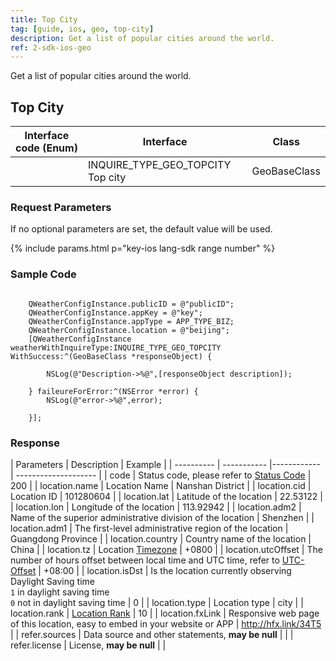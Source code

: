 ```yaml
---
title: Top City
tag: [guide, ios, geo, top-city]
description: Get a list of popular cities around the world.
ref: 2-sdk-ios-geo
---
```


Get a list of popular cities around the world.

## Top City

| Interface code (Enum)| Interface     | Class        |
| --------- | ------------------------ | ------------ |
|| INQUIRE_TYPE_GEO_TOPCITY Top city   | GeoBaseClass |

### Request Parameters

If no optional parameters are set, the default value will be used.

{% include params.html p="key-ios lang-sdk range number" %}

### Sample Code

```objc

    QWeatherConfigInstance.publicID = @"publicID";
    QWeatherConfigInstance.appKey = @"key";
    QWeatherConfigInstance.appType = APP_TYPE_BIZ;
    QWeatherConfigInstance.location = @"beijing";
    [QWeatherConfigInstance weatherWithInquireType:INQUIRE_TYPE_GEO_TOPCITY WithSuccess:^(GeoBaseClass *responseObject) {
        
        NSLog(@"Description->%@",[responseObject description]);
        
    } faileureForError:^(NSError *error) {
        NSLog(@"error->%@",error);
        
    }];
```

### Response

| Parameters | Description | Example |
| ---------- | ----------- |------------ | -------------------- |
| code | Status code, please refer to [Status Code](/en/docs/resource/status-code/) | 200 |
| location.name | Location Name | Nanshan District |
| location.cid | Location ID | 101280604 |
| location.lat | Latitude of the location | 22.53122 |
| location.lon | Longitude of the location | 113.92942 |
| location.adm2 | Name of the superior administrative division of the location | Shenzhen |
| location.adm1 | The first-level administrative region of the location | Guangdong Province |
| location.country | Country name of the location | China |
| location.tz | Location [Timezone](/en/docs/resource/glossary/#timezone) | +0800 |
| location.utcOffset | The number of hours offset between local time and UTC time, refer to [UTC-Offset](/en/docs/resource/glossary/#utc-offset) | +08:00 |
| location.isDst | Is the location currently observing Daylight Saving time<br />`1` in daylight saving time <br /> `0` not in daylight saving time | 0 |
| location.type | Location type | city |
| location.rank | [Location Rank](/en/docs/resource/glossary/#rank) | 10 |
| location.fxLink | Responsive web page of this location, easy to embed in your website or APP | http://hfx.link/34T5 |
| refer.sources | Data source and other statements, **may be null** | |
| refer.license | License, **may be null** | |
